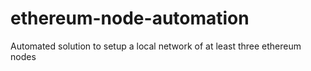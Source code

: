 # ethereum-node-automation
Automated solution to setup a local network of at least three ethereum nodes
